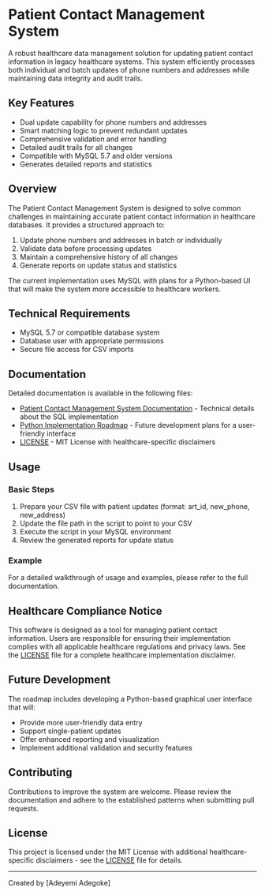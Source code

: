 # Patient Contact Management System

A robust healthcare data management solution for updating patient contact information in legacy healthcare systems. This system efficiently processes both individual and batch updates of phone numbers and addresses while maintaining data integrity and audit trails.

## Key Features

- Dual update capability for phone numbers and addresses
- Smart matching logic to prevent redundant updates
- Comprehensive validation and error handling
- Detailed audit trails for all changes
- Compatible with MySQL 5.7 and older versions
- Generates detailed reports and statistics

## Overview

The Patient Contact Management System is designed to solve common challenges in maintaining accurate patient contact information in healthcare databases. It provides a structured approach to:

1. Update phone numbers and addresses in batch or individually
2. Validate data before processing updates
3. Maintain a comprehensive history of all changes
4. Generate reports on update status and statistics

The current implementation uses MySQL with plans for a Python-based UI that will make the system more accessible to healthcare workers.

## Technical Requirements

- MySQL 5.7 or compatible database system
- Database user with appropriate permissions
- Secure file access for CSV imports

## Documentation

Detailed documentation is available in the following files:

- [Patient Contact Management System Documentation](contact-management-documentation.md) - Technical details about the SQL implementation
- [Python Implementation Roadmap](python-future-roadmap.md) - Future development plans for a user-friendly interface
- [LICENSE](license.md) - MIT License with healthcare-specific disclaimers

## Usage

### Basic Steps

1. Prepare your CSV file with patient updates (format: art_id, new_phone, new_address)
2. Update the file path in the script to point to your CSV
3. Execute the script in your MySQL environment
4. Review the generated reports for update status

### Example

For a detailed walkthrough of usage and examples, please refer to the full documentation.

## Healthcare Compliance Notice

This software is designed as a tool for managing patient contact information. Users are responsible for ensuring their implementation complies with all applicable healthcare regulations and privacy laws. See the [LICENSE](license.md) file for a complete healthcare implementation disclaimer.

## Future Development

The roadmap includes developing a Python-based graphical user interface that will:

- Provide more user-friendly data entry
- Support single-patient updates
- Offer enhanced reporting and visualization
- Implement additional validation and security features

## Contributing

Contributions to improve the system are welcome. Please review the documentation and adhere to the established patterns when submitting pull requests.

## License

This project is licensed under the MIT License with additional healthcare-specific disclaimers - see the [LICENSE](license.md) file for details.

---

Created by [Adeyemi Adegoke]
